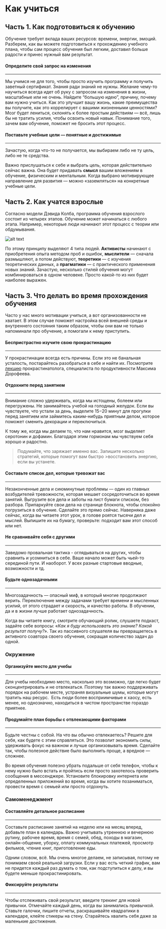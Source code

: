 # Как учиться

## Часть 1. Как подготовиться к обучению

Обучение требует вклада ваших ресурсов: времени, энергии, эмоций. Разберем, как вы можете подготовиться к прохождению учебного плана, чтобы сам процесс обучения был легким, доставил больше радости и принес нужный вам результат. 

#### Определите свой запрос на изменения
---

Мы учимся не для того, чтобы просто изучить программу и получить заветный сертификат. Знания ради знаний не нужны. Желание чему-то научиться всегда идет об руку с запросом на изменения в жизни, масштабные или не очень. Найдите “большую идею”, причину, почему вам нужно учиться. Как это улучшит вашу жизнь, какие преимущества вы получите, как это коррелирует с вашими жизненными ценностями? Мозг будет лениться, склонять к более простым действиям — всё, лишь бы не тратить усилия, чтобы освоить новый навык. Понимание того, зачем вам обучение, поможет не бросить этот процесс.

#### Поставьте учебные цели — понятные и достижимые
---

Зачастую, когда что-то не получается, мы выбираем либо не ту цель, либо не те средства. 

Важно прислушаться к себе и выбрать цель, которая действительно сейчас важна. Она будет придавать **смысл** вашим вложениям в обучение, физическим и ментальным. Когда выбрано мотивирующее направление для развития — можно «заземляться» на конкретные учебные цели. 

## Часть 2. Как учатся взрослые

Согласно модели Дэвида Колба, программа обучения взрослого состоит из четырех этапов. Обучение может начинаться с любого этапа. Например, некоторые люди начинают этот процесс с теории или обдумывания.

![alt text](/assets/learn.png "Logo Title Text 1")

По этому принципу выделяют 4 типа людей. **Активисты** начинают с приобретения опыта методом проб и ошибок, **мыслители** — сначала размышляют, а потом действуют, **теоретики** — с изучения теоретических данных, а **прагматики** — с практического применения новых знаний. Зачастую, несколько стилей обучения могут комбинироваться в одном человеке. Просто какой-то из них будет наиболее выражен. 


## Часть 3. Что делать во время прохождения обучения

Часто у нас много мотивации учиться, а вот организованности не хватает. В этом случае поможет настройка всей внешней среды и внутреннего состояния таким образом, чтобы они вам не только напоминали про обучение, а помогали к нему приступить.

#### Беспристрастно изучите свою прокрастинацию
---

У прокрастинации всегда есть причины. Если это не банальная усталость, постарайтесь разобраться в себе и найти их. Посмотрите [лекцию](https://youtu.be/QBZff_BrK2k) прокрастинатолога, специалиста по продуктивности Максима Дорофеева.

#### Отдохните перед занятием
---

Внимание сложно удерживать, когда мы истощены, болеем или перегружены. Не занимайтесь учебой на голодный желудок. Если вы чувствуете, что устали за день, выделите 15−20 минут для прогулки перед занятием или займитесь каким-нибудь приятным делом, которое поможет сменить декорации и переключиться. 

К тому же, когда мы делаем то, что нам нравится, мозг выделяет серотонин и дофамин. Благодаря этим гормонам мы чувствуем себя хорошо и радостно.

>Подумайте, что заряжает именно вас. Запишите несколько стратегий, которые помогут вам быстро >восстановить энергию, если вы устанете.

#### Составьте список дел, которые тревожат вас
---

Незаконченные дела и сиюминутные проблемы — один из главных возбудителей тревожности, которая мешает сосредоточиться во время занятий. Выгрузите все дела и заботы на лист бумаги списком, без разбора. Припаркуйте свои дела на странице блокнота, чтобы спокойно погрузиться в обучение. Сделайте это прямо сейчас. Наверняка даже сейчас, когда вы читаете этот урок, в голове роятся тысячи дел и мыслей. Выпишите их на бумагу, проверьте: подходит вам этот способ или нет.

#### Не сравнивайте себя с другими
---

Заведомо провальная тактика - оглядываться на других, чтобы сравнить и усомниться в себе. Ваше начало может быть чьей-то серединой пути. И наоборот. У всех разные стартовые вводные, возможности и тд. 

#### Будьте однозадачными
---

Многозадачность — опасный миф, в который многие продолжают верить. Переключение между задачами требует времени и мысленных усилий, от этого страдает и скорость, и качество работы. В обучении, да и в жизни лучше работает однозадачность.

Когда вы читаете книгу, смотрите обучающий ролик, слушаете подкаст, задайте себе вопросы: «*Как я буду использовать это знание? Какой результат получу?*». Так из пассивного слушателя вы превращаетесь в активного соавтора своего обучения, сокращая количество задач до одной.

### Окружение

#### Организуйте место для учебы
---

Для учебы необходимо место, насколько это возможно, где легко будет сконцентрировать и не отвлекаться. Поэтому так важно поддерживать порядок на рабочем месте, устраняя визуальные шумы, которые могут тратить наш ресурс.  Есть люди более восприимчивые к хаосу, есть менее, но однозначно, находиться в чистом пространстве гораздо приятнее.

####  Продумайте план борьбы с отвлекающими факторами
---

Будьте честны с собой. На что вы обычно отвлекаетесь? Решите для себя, как будете с этим справляться. Это позволит экономить силы, удерживать фокус на важном и лучше организовывать время. Сделайте так, чтобы полезное действие было выполнить проще, а вредное — сложнее. 

Во время обучения полезно убрать подальше от себя телефон, чтобы к нему нужно было встать и пройтись если просто захотелось проверить сообщения в мессенджере. Установите блокировку интернета или определенных приложений во время, когда вы хотите позаниматься, провести время с семьей или просто отдохнуть.


### Самоменеджмент

#### Составляйте детальное расписание
---

Составьте расписание занятий на неделю или на месяц вперед, добавьте план в календарь. Важно учитывать утреннюю и вечернюю рутину, рабочее время, время с семей, обед, походы в магазин, онлайн-общение, уборку, оплату коммунальных платежей, просмотр фильмов, чтение книг, приготовление еды. 

Одним словом, всё. Мы очень многое делаем, не записывая, потому не понимаем своей реальной загрузки. Если у вас есть четкий график, вам не придется каждый раз думать о том, как подступиться к делу, и вы будете меньше прокрастинировать.

#### Фиксируйте результаты
---

Чтобы отслеживать свой результат, введите трекинг для новой привычки. Отмечайте каждый день, когда вы занимались привычкой. Ставьте галочки, пишите отчеты, раскрашивайте квадратики в календаре, клейте стикеры на стену. Старайтесь хвалить себя даже за маленькие достижения. 

